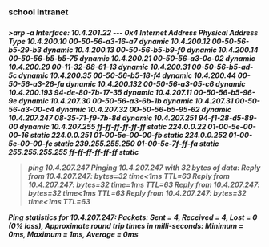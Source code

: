 <h3>school intranet<h3>

<h5>>arp -a
Interface: 10.4.201.22 --- 0x4
    Internet Address      Physical Address      Type
    10.4.200.10           00-50-56-a3-16-a7     dynamic   
    10.4.200.12           00-50-56-b5-29-b3     dynamic   
    10.4.200.13           00-50-56-b5-b9-f0     dynamic   
    10.4.200.14           00-50-56-b5-b5-75     dynamic   
    10.4.200.21           00-50-56-a3-0c-02     dynamic   
    10.4.200.29           00-11-32-88-61-13     dynamic   
    10.4.200.31           00-50-56-b5-ad-5c     dynamic   
    10.4.200.35           00-50-56-b5-18-f4     dynamic   
    10.4.200.44           00-50-56-a3-26-fa     dynamic   
    10.4.200.132          00-50-56-a3-05-c6     dynamic   
    10.4.200.193          94-de-80-7b-17-35     dynamic   
    10.4.207.11           00-50-56-b5-96-9e     dynamic   
    10.4.207.30           00-50-56-a3-6b-1b     dynamic   
    10.4.207.31           00-50-56-a3-00-c4     dynamic   
    10.4.207.32           00-50-56-b5-95-62     dynamic   
    <strong>10.4.207.247          08-35-71-f9-7b-8d     dynamic</strong>
    10.4.207.251          94-f1-28-d5-89-00     dynamic   
    10.4.207.255          ff-ff-ff-ff-ff-ff     static    
    224.0.0.22            01-00-5e-00-00-16     static    
    224.0.0.251           01-00-5e-00-00-fb     static    
    224.0.0.252           01-00-5e-00-00-fc     static    
    239.255.255.250       01-00-5e-7f-ff-fa     static    
    255.255.255.255       ff-ff-ff-ff-ff-ff     static
  
>ping 10.4.207.247
Pinging 10.4.207.247 with 32 bytes of data:
Reply from 10.4.207.247: bytes=32 time<1ms TTL=63
Reply from 10.4.207.247: bytes=32 time=1ms TTL=63
Reply from 10.4.207.247: bytes=32 time<1ms TTL=63
Reply from 10.4.207.247: bytes=32 time<1ms TTL=63

Ping statistics for 10.4.207.247:
    Packets: Sent = 4, Received = 4, Lost = 0 (0% loss),
Approximate round trip times in milli-seconds:
    Minimum = 0ms, Maximum = 1ms, Average = 0ms
</h5>
